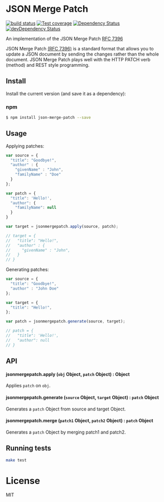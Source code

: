 JSON Merge Patch
===============

[![build status][travis-image]][travis-url]
[![Test coverage][coveralls-image]][coveralls-url]
[![Dependency Status][dep-image]][dep-url]
[![devDependency Status][devDep-image]][devDep-url]

An implementation of the JSON Merge Patch [RFC 7396](http://tools.ietf.org/html/rfc7396)

JSON Merge Patch [(RFC 7396)](http://tools.ietf.org/html/rfc7396) is a standard format that
allows you to update a JSON document by sending the changes rather than the whole document.
JSON Merge Patch plays well with the HTTP PATCH verb (method) and REST style programming.


## Install

Install the current version (and save it as a dependency):

### npm

```sh
$ npm install json-merge-patch --save
```


## Usage

Applying patches:
```js
var source = {
  "title": "Goodbye!",
  "author" : {
    "givenName" : "John",
    "familyName" : "Doe"
  }
};

var patch = {
  "title": 'Hello!',
  "author": {
    "familyName": null
  }
}

var target = jsonmergepatch.apply(source, patch);

// target = {
//   "title": "Hello!",
//   "author" : {
//     "givenName" : "John",
//   }
// }
```

Generating patches:
```js
var source = {
  "title": "Goodbye!",
  "author" : "John Doe"
};

var target = {
  "title": "Hello!",
};

var patch = jsonmergepatch.generate(source, target);

// patch = {
//   "title": 'Hello!',
//   "author": null
// }
```

## API

#### jsonmergepatch.apply (`obj` Object, `patch` Object) : Object

Applies `patch` on `obj`.

#### jsonmergepatch.generate (`source` Object, `target` Object) : `patch` Object

Generates a `patch` Object from source and target Object.


#### jsonmergepatch.merge (`patch1` Object, `patch2` Object) : `patch` Object

Generates a `patch` Object by merging patch1 and patch2.

## Running tests

```sh
make test
```

# License

  MIT

[travis-image]: https://img.shields.io/travis/pierreinglebert/json-merge-patch/master.svg?style=flat-square
[travis-url]: https://travis-ci.org/pierreinglebert/json-merge-patch
[coveralls-image]: https://img.shields.io/coveralls/pierreinglebert/json-merge-patch/master.svg?style=flat-square
[coveralls-url]: https://coveralls.io/r/pierreinglebert/json-merge-patch?branch=master
[dep-image]: https://img.shields.io/david/pierreinglebert/json-merge-patch.svg
[dep-url]: https://david-dm.org/pierreinglebert/json-merge-patch
[devDep-image]: https://img.shields.io/david/dev/pierreinglebert/json-merge-patch.svg
[devDep-url]: https://david-dm.org/pierreinglebert/json-merge-patch#info=devDependencies
